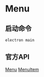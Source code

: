 # Menu

## 启动命令

```bash
electron main
```

## 官方API

[Menu](https://electronjs.org/docs/api/menu)
[MenuItem](https://electronjs.org/docs/api/menu)